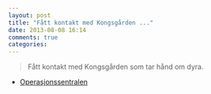 ```yaml
---
layout: post
title: "Fått kontakt med Kongsgården ..."
date: 2013-08-08 16:14
comments: true
categories: 
---
```


> Fått kontakt med Kongsgården som tar hånd om dyra.
- [Operasjonssentralen](https://www.twitter.com/oslopolitiops/status/365611988497346563?p=v)
